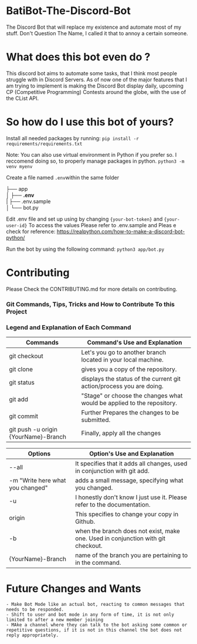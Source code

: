 # BatiBot-The-Discord-Bot

The Discord Bot that will replace my existence and automate most of my stuff.
Don't Question The Name, I called it that to annoy a certain someone.

# What does this bot even do ? 
This discord bot aims to automate some tasks, that I think most people struggle with in Discord Servers.
As of now one of the major features that I am trying to implement is making the Discord Bot display daily,
upcoming CP (Competitive Programming) Contests around the globe, with the use of the CList API.
# So how do I use this bot of yours?
Install all needed packages by running:
```pip install -r requirements/requirements.txt```

Note: You can also use virtual environment in Python if you prefer so. I reccomend doing so, to properly manage packages in python.
```python3 -m venv myenv```

Create a file named ```.env```within the same folder

├── app<br>
│   ├── <b>.env</b><br>
|   ├── .env.sample<br>
│   └── bot.py

Edit .env file and set up using by changing    ```{your-bot-token}``` and ```{your-user-id}```
To access the values
Please refer to .env.sample  and Pleas e check for reference: https://realpython.com/how-to-make-a-discord-bot-python/


Run the bot by using the following command:
```python3 app/bot.py```



# Contributing
Please Check the CONTRIBUTING.md for more details on contributing.

### Git Commands, Tips, Tricks and How to Contribute To this Project
### Legend and Explanation of Each Command

| Commands                                     | Command's Use and Explanation                                         |
|----------------------------------------------|-----------------------------------------------------------------------|
| git checkout                                 | Let's you go to another branch located in your local machine.         |           
| git clone                                    | gives you a copy of the repository.                                   |
| git status                                   | displays the status of the current git action/process you are doing.  |
| git add                                      | "Stage" or choose the changes what would be applied to the repository.|
| git commit                                   |  Further Prepares the changes to be submitted.                        |    
| git push -u origin {YourName}-Branch         | Finally, apply all the changes                                        |           


| Options                             | Option's Use and Explanation                                                     |
|-------------------------------------|----------------------------------------------------------------------------------|
| --all                               | It specifies that it adds all changes, used in conjunction with git add.         |
| -m "Write here what you changed"    | adds a small message, specifying what you changed.                               |
| -u                                  | I honestly don't know I just use it. Please refer to the documentation.          |
| origin                              | This specifies to change your copy in Github.                                    |
| -b                                  | when the branch does not exist, make one. Used in conjunction with git checkout. |
| {YourName}-Branch                   | name of the branch you are pertaining to in the command.                         |

# Future Changes and Wants
    - Make Bot Mode like an actual bot, reacting to common messages that needs to be responded.
    - Shift to user and bot mode in any form of time, it is not only limited to after a new member joining
    - MAke a channel where they can talk to the bot asking some common or repetitive questions, if it is not in this channel the bot does not reply appropriately.

